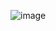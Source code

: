 ![image](https://github.com/companyakis/flutter-location/assets/77589867/4c3d1d86-bb42-40ad-b24c-1efbc3ea4a12)
